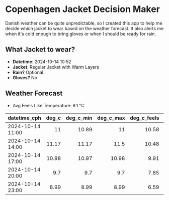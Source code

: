 
# Copenhagen Jacket Decision Maker

Danish weather can be quite unpredictable, so I created this app to help me decide which jacket to wear based on the weather forecast. 
It also alerts me when it's cold enough to bring gloves or when I should be ready for rain.

## What Jacket to wear?

- **Datetime**: 2024-10-14 10:52
- **Jacket**: Regular Jacket with Warm Layers
- **Rain?** Optional
- **Gloves?** No

## Weather Forecast
- Avg Feels Like Temperature: 9.1 °C

| datetime_cph     |   deg_c |   deg_c_min |   deg_c_max |   deg_c_feels | weather   | wind   | rain   |
|:-----------------|--------:|------------:|------------:|--------------:|:----------|:-------|:-------|
| 2024-10-14 11:00 |   11    |       10.89 |       11    |         10.58 | Rain      | Medium | Low    |
| 2024-10-14 14:00 |   11.17 |       11.17 |       11.5  |         10.48 | Clouds    | Medium | None   |
| 2024-10-14 17:00 |   10.98 |       10.97 |       10.98 |          9.91 | Clouds    | Medium | None   |
| 2024-10-14 20:00 |    9.7  |        9.7  |        9.7  |          7.85 | Clouds    | Low    | None   |
| 2024-10-14 23:00 |    8.99 |        8.99 |        8.99 |          6.59 | Rain      | Low    | Low    |
        